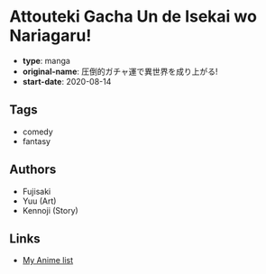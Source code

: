 # Attouteki Gacha Un de Isekai wo Nariagaru!

-   **type**: manga
-   **original-name**: 圧倒的ガチャ運で異世界を成り上がる!
-   **start-date**: 2020-08-14

## Tags

-   comedy
-   fantasy

## Authors

-   Fujisaki
-   Yuu (Art)
-   Kennoji (Story)

## Links

-   [My Anime list](https://myanimelist.net/manga/133702/Attouteki_Gacha_Un_de_Isekai_wo_Nariagaru)

